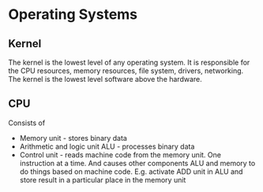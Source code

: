 # Operating Systems

## Kernel

The kernel is the lowest level of any operating system. It is responsible for the CPU resources, memory resources, file system, drivers, networking. The kernel is the lowest level software above the hardware.

## CPU

Consists of

- Memory unit - stores binary data
- Arithmetic and logic unit ALU - processes binary data
- Control unit - reads machine code from the memory unit. One instruction at a time. And causes other components ALU and memory to do things based on machine code. E.g. activate ADD unit in ALU and store result in a particular place in the memory unit
